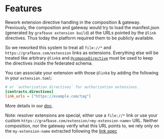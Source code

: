 # Features

Rework extension directive handling in the composition & gateway. Previously, the composition and gateway would try to load the manifest.json (generated by `grafbase extension build`) at the URLs pointed by the `@link` directives. Thus today the platform required them to be publicly available.

So we reworked this system to treat all `file://*` and `https://grafbase.com/extension` links as extensions. Everything else will be treated like arbitrary `@link`s and [`@composeDirective`](https://grafbase.com/docs/federation/graphql-directives#composedirective) must be used to keep the directives inside the federated schema.

You can associate your extension with those `@link`s by adding the following in your `extension.toml`:

```toml
# or `authorization.directives` for authorization extensions.
[contracts.directives]
link_urls = ["https://example.com/tag"]
```

More details in our [doc](https://grafbase.com/docs/gateway/extensions/composition).

Note: resolver extensions are special, either use a `file://*` link or use your custom `https://grafbase.com/extension/<my-extension-name>` URL. Neither composition, nor the gateway verify what this URL points to, we rely only on the `my-extension-name` extracted following the [link spec](https://specs.apollo.dev/link/v1.0/)

